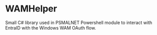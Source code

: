 # WAMHelper
Small C# library used in PSMALNET Powershell module to interact with EntraID with the Windows WAM OAuth flow.
